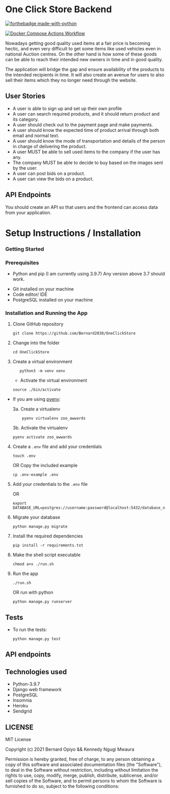# One Click Store Backend

[![forthebadge made-with-python](http://ForTheBadge.com/images/badges/made-with-python.svg)](https://www.python.org/)

[![Docker Compose Actions Workflow](https://github.com/Bernard2030/OneClickStore/actions/workflows/online-store-docker.yml/badge.svg)](https://github.com/Bernard2030/OneClickStore/actions/workflows/online-store-docker.yml)

Nowadays getting good quality used items at a fair price is becoming hectic, and even very difficult to
get some items like used vehicles even in national Auction centres. On the other hand is how some of these goods can be able to reach their intended new owners in time and in good quality.

The application will bridge the gap and ensure availability of the products to the intended recipients
in time.
It will also create an avenue for users to also sell their items which they no longer need through
the website.

## User Stories 
* A user is able to sign up and set up their own profile
* A user can search required products, and it should return product and its category.
* A user should check out to the payment page and make payments.
* A user should know the expected time of  product arrival through both email and normal text.
* A user should know the mode of transportation and details of the person in charge of delivering the product.
* A user MUST be able to sell used items to the company if the user has any.
* The company MUST be able to decide to buy based on the images sent by the user.
* A user can post bids on a product.
* A user can view the bids on a product.

## API Endpoints
   You should create an API so that users and the frontend can access data from your application. 

# Setup Instructions / Installation

### Getting Started

### Prerequisites

- Python and pip (I am currently using 3.9.7) Any version above 3.7 should work.
* Git installed on your machine
* Code editor/ IDE
* PostgreSQL installed on your machine

### Installation and Running the App

1. Clone GitHub repository

    ```shell
    git clone https://github.com/Bernard2030/OneClickStore
    ```

2. Change into the folder

    ```shell
   cd OneClickStore
    ```

3. Create a virtual environment

   ```shell
      python3 -m venv venv 
   ```

    * Activate the virtual environment

   ```shell
   source ./bin/activate
   ```

* If you are using [pyenv](https://github.com/pyenv/pyenv):

  3a. Create a virtualenv

   ```
       pyenv virtualenv zoo_awwards
   ```

  3b. Activate the virtualenv

   ```
   pyenv activate zoo_awwards
   ```

4. Create a `.env` file and add your credentials

   ```
   touch .env 
   ```

   OR Copy the included example

    ```
    cp .env-example .env 
    ```

5. Add your credentials to the `.env` file
    
    OR
   ```
   export DATABASE_URL=postgres://username:password@localhost:5432/database_name
   ```

6. Migrate your database
    ```shell
    python manage.py migrate
    ```

7. Install the required dependencies

   ```shell
   pip install -r requirements.txt
   ```

8. Make the shell script executable

    ```shell
   chmod a+x ./run.sh
    ```

9. Run the app

    ```shell
   ./run.sh
    ```

   OR
   run with python

    ```shell
   python manage.py runserver
    ```

## Tests

* To run the tests:

    ```shell
  python manage.py test
    ```

## API endpoints



## Technologies used

* Python-3.9.7
* Django web framework
* PostgreSQL
* Insomnia
* Heroku
* Sendgrid

## LICENSE 
MIT License

Copyright (c) 2021 Bernard Opiyo && Kennedy Ngugi Mwaura

Permission is hereby granted, free of charge, to any person obtaining a copy
of this software and associated documentation files (the "Software"), to deal
in the Software without restriction, including without limitation the rights
to use, copy, modify, merge, publish, distribute, sublicense, and/or sell
copies of the Software, and to permit persons to whom the Software is
furnished to do so, subject to the following conditions: